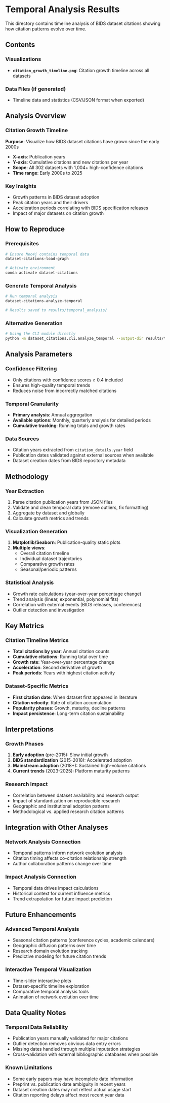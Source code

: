 # Temporal Analysis Results

This directory contains timeline analysis of BIDS dataset citations showing how citation patterns evolve over time.

## Contents

### Visualizations
- **`citation_growth_timeline.png`**: Citation growth timeline across all datasets

### Data Files (if generated)
- Timeline data and statistics (CSV/JSON format when exported)

## Analysis Overview

### Citation Growth Timeline
**Purpose**: Visualize how BIDS dataset citations have grown since the early 2000s
- **X-axis**: Publication years
- **Y-axis**: Cumulative citations and new citations per year
- **Scope**: All 302 datasets with 1,004+ high-confidence citations
- **Time range**: Early 2000s to 2025

### Key Insights
- Growth patterns in BIDS dataset adoption
- Peak citation years and their drivers
- Acceleration periods correlating with BIDS specification releases
- Impact of major datasets on citation growth

## How to Reproduce

### Prerequisites
```bash
# Ensure Neo4j contains temporal data
dataset-citations-load-graph

# Activate environment
conda activate dataset-citations
```

### Generate Temporal Analysis
```bash
# Run temporal analysis
dataset-citations-analyze-temporal

# Results saved to results/temporal_analysis/
```

### Alternative Generation
```bash
# Using the CLI module directly
python -m dataset_citations.cli.analyze_temporal --output-dir results/temporal_analysis/
```

## Analysis Parameters

### Confidence Filtering
- Only citations with confidence scores ≥ 0.4 included
- Ensures high-quality temporal trends
- Reduces noise from incorrectly matched citations

### Temporal Granularity
- **Primary analysis**: Annual aggregation
- **Available options**: Monthly, quarterly analysis for detailed periods
- **Cumulative tracking**: Running totals and growth rates

### Data Sources
- Citation years extracted from `citation_details.year` field
- Publication dates validated against external sources when available
- Dataset creation dates from BIDS repository metadata

## Methodology

### Year Extraction
1. Parse citation publication years from JSON files
2. Validate and clean temporal data (remove outliers, fix formatting)
3. Aggregate by dataset and globally
4. Calculate growth metrics and trends

### Visualization Generation
1. **Matplotlib/Seaborn**: Publication-quality static plots
2. **Multiple views**: 
   - Overall citation timeline
   - Individual dataset trajectories
   - Comparative growth rates
   - Seasonal/periodic patterns

### Statistical Analysis
- Growth rate calculations (year-over-year percentage change)
- Trend analysis (linear, exponential, polynomial fits)
- Correlation with external events (BIDS releases, conferences)
- Outlier detection and investigation

## Key Metrics

### Citation Timeline Metrics
- **Total citations by year**: Annual citation counts
- **Cumulative citations**: Running total over time
- **Growth rate**: Year-over-year percentage change
- **Acceleration**: Second derivative of growth
- **Peak periods**: Years with highest citation activity

### Dataset-Specific Metrics
- **First citation date**: When dataset first appeared in literature
- **Citation velocity**: Rate of citation accumulation
- **Popularity phases**: Growth, maturity, decline patterns
- **Impact persistence**: Long-term citation sustainability

## Interpretations

### Growth Phases
1. **Early adoption** (pre-2015): Slow initial growth
2. **BIDS standardization** (2015-2018): Accelerated adoption
3. **Mainstream adoption** (2018+): Sustained high-volume citations
4. **Current trends** (2023-2025): Platform maturity patterns

### Research Impact
- Correlation between dataset availability and research output
- Impact of standardization on reproducible research
- Geographic and institutional adoption patterns
- Methodological vs. applied research citation patterns

## Integration with Other Analyses

### Network Analysis Connection
- Temporal patterns inform network evolution analysis
- Citation timing affects co-citation relationship strength
- Author collaboration patterns change over time

### Impact Analysis Connection
- Temporal data drives impact calculations
- Historical context for current influence metrics
- Trend extrapolation for future impact prediction

## Future Enhancements

### Advanced Temporal Analysis
- Seasonal citation patterns (conference cycles, academic calendars)
- Geographic diffusion patterns over time
- Research domain evolution tracking
- Predictive modeling for future citation trends

### Interactive Temporal Visualization
- Time-slider interactive plots
- Dataset-specific timeline exploration
- Comparative temporal analysis tools
- Animation of network evolution over time

## Data Quality Notes

### Temporal Data Reliability
- Publication years manually validated for major citations
- Outlier detection removes obvious data entry errors
- Missing dates handled through multiple imputation strategies
- Cross-validation with external bibliographic databases when possible

### Known Limitations
- Some early papers may have incomplete date information
- Preprint vs. publication date ambiguity in recent years
- Dataset creation dates may not reflect actual usage start
- Citation reporting delays affect most recent year data